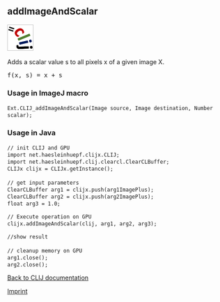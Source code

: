 ## addImageAndScalar
![Image](images/mini_clij1_logo.png)

Adds a scalar value s to all pixels x of a given image X.

<pre>f(x, s) = x + s</pre>

### Usage in ImageJ macro
```
Ext.CLIJ_addImageAndScalar(Image source, Image destination, Number scalar);
```


### Usage in Java
```
// init CLIJ and GPU
import net.haesleinhuepf.clijx.CLIJ;
import net.haesleinhuepf.clij.clearcl.ClearCLBuffer;
CLIJx clijx = CLIJx.getInstance();

// get input parameters
ClearCLBuffer arg1 = clijx.push(arg1ImagePlus);
ClearCLBuffer arg2 = clijx.push(arg2ImagePlus);
float arg3 = 1.0;
```

```
// Execute operation on GPU
clijx.addImageAndScalar(clij, arg1, arg2, arg3);
```

```
//show result

// cleanup memory on GPU
arg1.close();
arg2.close();
```


[Back to CLIJ documentation](https://clij.github.io/)

[Imprint](https://clij.github.io/imprint)
